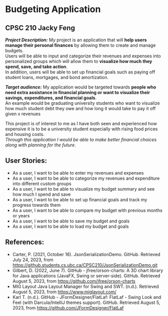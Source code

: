 # Budgeting Application
## CPSC 210 Jacky Feng 

***Project Description:*** My project is an application that will **help users manage their personal finances** by allowing them to create and manage budgets.
<br> Users will be able to input and categorize their revenues and expenses into personalized groups which will allow them to **visualize how much they spend, save, and take action**. <br>
In addition, users will be able to set up financial goals such as paying off student loans, mortgages, and bond amortization.

***Target audience:*** My application would be targeted towards **people who need extra assistance in financial planning or want to visualize their savings, expenditures, and financial goals**.
<br>An example would be graduating university students who want to visualize how much student debt they owe and how long it would take to pay it off given x revenues

This project is of interest to me as I have both seen and experienced how expensive it is to be a university student especially with rising food prices and housing costs.
<br>*Through this application I would be able to make better financial choices along with planning for the future*.

## User Stories:

- As a user, I want to be able to enter my revenues and expenses 
- As a user, I want to be able to categorize my revenues and expenditure into different custom groups 
- As a user, I want to be able to visualize my budget summary and see how much I spend and save 
- As a user, I want to be able to set up financial goals and track my progress towards them
- As a user, I want to be able to compare my budget with previous months or years
- As a user, I want to be able to save my budget and goals
- As a user, I want to be able to load my budget and goals

## References:

- Carter, P. (2021, October 16). JsonSerializationDemo. GitHub. Retrieved July 24, 2023, from https://github.students.cs.ubc.ca/CPSC210/JsonSerializationDemo.git
- Gilbert, D. (2022, June 7). GitHub - jfree/orson-charts: A 3D chart library for Java applications (JavaFX, Swing or server-side). GitHub. Retrieved August 5, 2023, from https://github.com/jfree/orson-charts
- MIG Layout Java Layout Manager for Swing and SWT. (n.d.). Retrieved August 5, 2023, from https://www.miglayout.com/
- Karl T. (n.d.). GitHub - JFormDesigner/FlatLaf: FlatLaf - Swing Look and Feel (with Darcula/IntelliJ themes support). GitHub. Retrieved August 5, 2023, from https://github.com/JFormDesigner/FlatLaf
